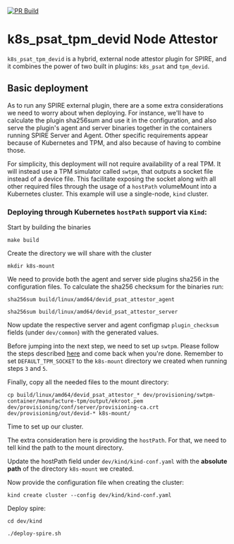 [![PR Build](https://github.com/HewlettPackard/roven/actions/workflows/k8s_psat_tpm_devid-pr-build.yaml/badge.svg)](https://github.com/HewlettPackard/roven/actions/workflows/k8s_psat_tpm_devid-pr-build.yaml)

# k8s_psat_tpm_devid Node Attestor

`k8s_psat_tpm_devid` is a hybrid, external node attestor plugin for SPIRE, and it combines the power of two built in plugins: `k8s_psat` and `tpm_devid`.

## Basic deployment

As to run any SPIRE external plugin, there are a some extra considerations we need to worry about when deploying. For instance, we'll have to calculate the plugin sha256sum and use it in the configuration, and also serve the plugin's agent and server binaries together in the containers running SPIRE Server and Agent. Other specific requirements appear because of Kubernetes and TPM, and also because of having to combine those. 

For simplicity, this deployment will not require availability of a real TPM. It will instead use a TPM simulator called `swtpm`, that outputs a socket file instead of a device file. This facilitate exposing the socket along with all other required files through the usage of a `hostPath` volumeMount into a Kubernetes cluster. This example will use a single-node, `kind` cluster.


### Deploying through Kubernetes `hostPath` support via `Kind`:

Start by building the binaries

`make build`

Create the directory we will share with the cluster

`mkdir k8s-mount`

We need to provide both the agent and server side plugins sha256 in the configuration files. To calculate the sha256 checksum for the binaries run:

`sha256sum build/linux/amd64/devid_psat_attestor_agent`

`sha256sum build/linux/amd64/devid_psat_attestor_server`

Now update the respective server and agent configmap `plugin_checksum` fields (under `dev/common`) with the generated values.

Before jumping into the next step, we need to set up `swtpm`. Please follow the steps described [here](dev/README.md) and come back when you're done. Remember to set `DEFAULT_TPM_SOCKET` to the `k8s-mount` directory we created when running steps `3` and `5`.

Finally, copy all the needed files to the mount directory:

`cp build/linux/amd64/devid_psat_attestor_* dev/provisioning/swtpm-container/manufacture-tpm/output/ekroot.pem dev/provisioning/conf/server/provisioning-ca.crt dev/provisioning/out/devid-* k8s-mount/`

Time to set up our cluster.

The extra consideration here is providing the `hostPath`. For that, we need to tell kind the path to the mount directory. 

Update the hostPath field under `dev/kind/kind-conf.yaml` with the **absolute path** of the directory `k8s-mount` we created.

Now provide the configuration file when creating the cluster:

`kind create cluster --config dev/kind/kind-conf.yaml`

Deploy spire:

`cd dev/kind`

`./deploy-spire.sh`


